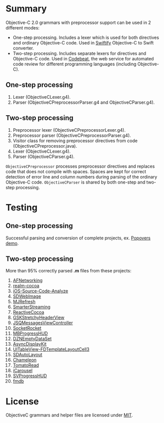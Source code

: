 # Summary

Objective-C 2.0 grammars with preprocessor support can be used in 2 different modes:

* One-step processing. Includes a lexer which is used for 
both directives and ordinary Objective-C code.
Used in [Swiftify](https://objectivec2swift.com/) Objective-C to Swift converter.
* Two-step processing. Includes separate lexers for directives and Objective-C code.
Used in [Codebeat](https://codebeat.co/), the web service for automated code review
for different programming languages (including Objective-C).

## One-step processing

1. Lexer (ObjectiveCLexer.g4).
2. Parser (ObjectiveCPreprocessorParser.g4 and ObjectiveCParser.g4).

## Two-step processing

1. Preprocessor lexer (ObjectiveCPreprocessorLexer.g4).
2. Preprocessor parser (ObjectiveCPreprocessorParser.g4).
3. Visitor class for removing preprocessor directives from code (ObjectiveCPreprocessor.java).
4. Lexer (ObjectiveCLexer.g4).
5. Parser (ObjectiveCParser.g4).

`ObjectiveCPreprocessor` processes preprocessor directives and replaces code
that does not compile with spaces. 
Spaces are kept for correct detection of error line and column numbers
during parsing of the ordinary Objective-C code. 
`ObjectiveCParser` is shared by both one-step and two-step processing.

# Testing

## One-step processing

Successful parsing and conversion of complete projects,
ex. [Popovers demo](https://objectivec2swift.com/#/home/faq#how-do-i-convert-an-entire-project-from-objective-c-to-swift).

## Two-step processing

More than 95% correctly parsed **.m** files from these projects:

1. [AFNetworking](https://github.com/AFNetworking/AFNetworking)
2. [realm-cocoa](https://github.com/realm/realm-cocoa)
3. [iOS-Source-Code-Analyze](https://github.com/Draveness/iOS-Source-Code-Analyze)
4. [SDWebImage](https://github.com/rs/SDWebImage)
5. [MJRefresh](https://github.com/CoderMJLee/MJRefresh)
6. [SmarterStreaming](https://github.com/daniulive/SmarterStreaming)
7. [ReactiveCocoa](https://github.com/ReactiveCocoa/ReactiveCocoa)
8. [GSKStretchyHeaderView](https://github.com/gskbyte/GSKStretchyHeaderView)
9. [JSQMessagesViewController](https://github.com/jessesquires/JSQMessagesViewController)
10. [SocketRocket](https://github.com/facebook/SocketRocket)
11. [MBProgressHUD](https://github.com/jdg/MBProgressHUD)
12. [DZNEmptyDataSet](https://github.com/dzenbot/DZNEmptyDataSet)
13. [AsyncDisplayKit](https://github.com/facebook/AsyncDisplayKit)
14. [UITableView-FDTemplateLayoutCell3](https://github.com/forkingdog/UITableView-FDTemplateLayoutCell)
15. [SDAutoLayout](https://github.com/gsdios/SDAutoLayout)
16. [Chameleon](https://github.com/ViccAlexander/Chameleon)
17. [TomatoRead](https://github.com/everettjf/TomatoRead)
18. [iCarousel](https://github.com/nicklockwood/iCarousel)
19. [SVProgressHUD](https://github.com/SVProgressHUD/SVProgressHUD)
20. [fmdb](https://github.com/ccgus/fmdb)

# License

ObjectiveC grammars and helper files are licensed under [MIT](https://opensource.org/licenses/MIT).